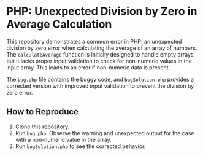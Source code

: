 # PHP: Unexpected Division by Zero in Average Calculation

This repository demonstrates a common error in PHP:  an unexpected division by zero error when calculating the average of an array of numbers. The `calculateAverage` function is initially designed to handle empty arrays, but it lacks proper input validation to check for non-numeric values in the input array. This leads to an error if non-numeric data is present.

The `bug.php` file contains the buggy code, and `bugSolution.php` provides a corrected version with improved input validation to prevent the division by zero error.

## How to Reproduce
1. Clone this repository.
2. Run `bug.php`. Observe the warning and unexpected output for the case with a non-numeric value in the array.
3. Run `bugSolution.php` to see the corrected behavior.